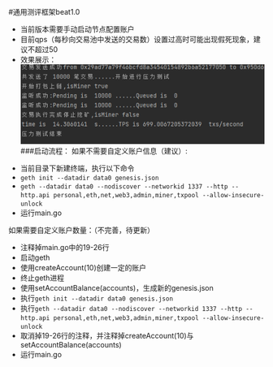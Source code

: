 #通用测评框架beat1.0
+ 当前版本需要手动启动节点配置账户
+ 目前qps（每秒向交易池中发送的交易数）设置过高时可能出现假死现象，建议不超过50
+ 效果展示：
![img_2.png](img_2.png)
###启动流程：
如果不需要自定义账户信息（建议）:
- 当前目录下新建终端，执行以下命令
- `geth init --datadir data0 genesis.json   `
- `geth --datadir data0 --nodiscover --networkid 1337 --http --http.api personal,eth,net,web3,admin,miner,txpool --allow-insecure-unlock  `
- 运行main.go


如果需要自定义账户数量：（不完善，待更新）

- 注释掉main.go中的19-26行
- 启动geth
- 使用createAccount(10)创建一定的账户
- 终止geth进程
- 使用setAccountBalance(accounts)，生成新的genesis.json
- 执行`geth init --datadir data0 genesis.json   `
- 执行`geth --datadir data0 --nodiscover --networkid 1337 --http --http.api personal,eth,net,web3,admin,miner,txpool --allow-insecure-unlock  `
- 取消掉19-26行的注释，并注释掉createAccount(10)与setAccountBalance(accounts)
- 运行main.go